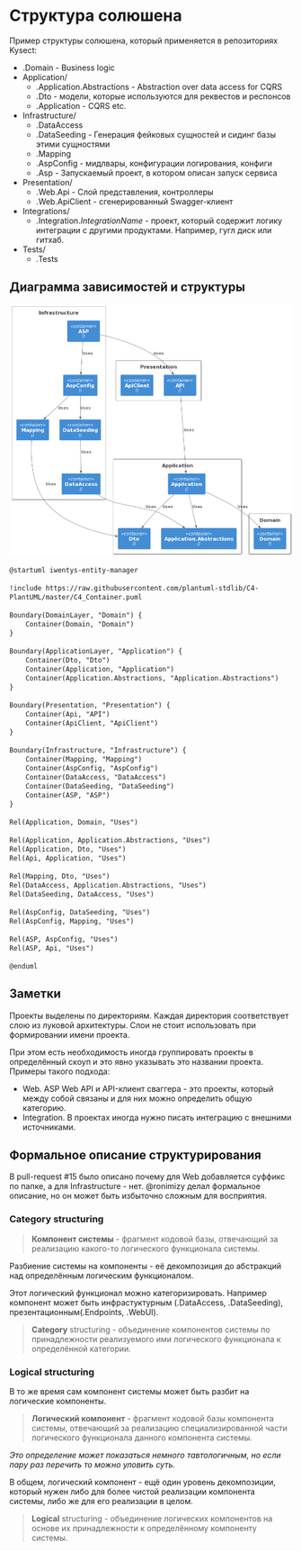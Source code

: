 # Структура солюшена

Пример структуры солюшена, который применяется в репозиториях Kysect:

- .Domain - Business logic
- Application/
  - .Application.Abstractions - Abstraction over data access for CQRS
  - .Dto - модели, которые используются для реквестов и респонсов
  - .Application - CQRS etc.
- Infrastructure/
  - .DataAccess
  - .DataSeeding - Генерация фейковых сущностей и сидинг базы этими сущностями
  - .Mapping
  - .AspConfig - мидлвары, конфигурации логирования, конфиги
  - .Asp - Запускаемый проект, в котором описан запуск сервиса
- Presentation/
  - .Web.Api - Слой представления, контроллеры
  - .Web.ApiClient - сгенерированный Swagger-клиент
- Integrations/
  - .Integration.*IntegrationName* - проект, который содержит логику интеграции с другими продуктами. Например, гугл диск или гитхаб.
- Tests/
  - .Tests

## Диаграмма зависимостей и структуры

![UML](Images/solution-structure.png)

```plantuml
@startuml iwentys-entity-manager

!include https://raw.githubusercontent.com/plantuml-stdlib/C4-PlantUML/master/C4_Container.puml

Boundary(DomainLayer, "Domain") {
    Container(Domain, "Domain")
}

Boundary(ApplicationLayer, "Application") {
    Container(Dto, "Dto")
    Container(Application, "Application")
    Container(Application.Abstractions, "Application.Abstractions")
}

Boundary(Presentation, "Presentation") {
    Container(Api, "API")
    Container(ApiClient, "ApiClient")
}

Boundary(Infrastructure, "Infrastructure") {
    Container(Mapping, "Mapping")
    Container(AspConfig, "AspConfig")
    Container(DataAccess, "DataAccess")
    Container(DataSeeding, "DataSeeding")
    Container(ASP, "ASP")
}

Rel(Application, Domain, "Uses")

Rel(Application, Application.Abstractions, "Uses")
Rel(Application, Dto, "Uses")
Rel(Api, Application, "Uses")

Rel(Mapping, Dto, "Uses")
Rel(DataAccess, Application.Abstractions, "Uses")
Rel(DataSeeding, DataAccess, "Uses")

Rel(AspConfig, DataSeeding, "Uses")
Rel(AspConfig, Mapping, "Uses")

Rel(ASP, AspConfig, "Uses")
Rel(ASP, Api, "Uses")

@enduml
```

## Заметки

Проекты выделены по директориям. Каждая директория соответствует слою из луковой архитектуры. Слои не стоит использовать при формировании имени проекта.

При этом есть необходимость иногда группировать проекты в определённый скоуп и это явно указывать это названии проекта. Примеры такого подхода:

- Web. ASP Web API и API-клиент сваггера - это проекты, который между собой связаны и для них можно определить общую категорию.
- Integration. В проектах иногда нужно писать интеграцию с внешними источниками.

## Формальное описание структурирования

В pull-request #15 было описано почему для Web добавляется суффикс по папке, а для Infrastructure - нет. @ronimizy делал формальное описание, но он может быть избыточно сложным для восприятия.

### Category structuring

> **Компонент системы** - фрагмент кодовой базы, отвечающий за реализацию какого-то логического функционала системы.

Разбиение системы на компоненты - её декомпозиция до абстракций над определённым логическим функционалом.

Этот логический функционал можно категоризировать. Например компонент может быть инфрастуктурным (.DataAccess, .DataSeeding), презентационным(.Endpoints, .WebUI).

> **Category** structuring - объединение компонентов системы по принадлежности реализуемого ими логического функционала к определённой категории.

### Logical structuring

В то же время сам компонент системы может быть разбит на логические компоненты.

> **Логический компонент** - фрагмент кодовой базы компонента системы, отвечающий за реализацию специализированной части логического функционала данного компонента системы.

_Это определение может показаться немного тавтологичным, но если пару раз перечить то можно уловить суть._

В общем, логический компонент - ещё один уровень декомпозиции, который нужен либо для более чистой реализации компонента системы, либо же для его реализации в целом.

> **Logical** structuring - объединение логических компонентов на основе их принадлежности к определённому компоненту системы.
